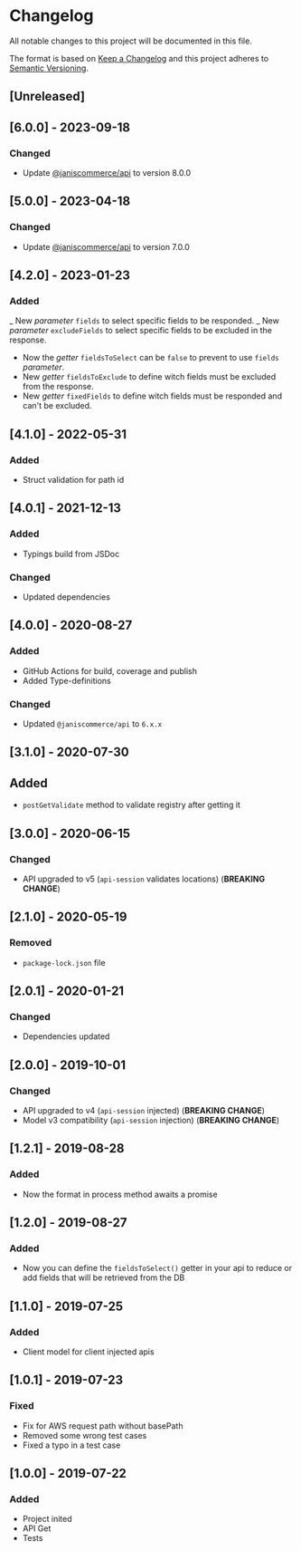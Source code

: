 # Changelog

All notable changes to this project will be documented in this file.

The format is based on [Keep a Changelog](http://keepachangelog.com/en/1.0.0/)
and this project adheres to [Semantic Versioning](http://semver.org/spec/v2.0.0.html).

## [Unreleased]

## [6.0.0] - 2023-09-18
### Changed
- Update [@janiscommerce/api](https://www.npmjs.com/package/@janiscommerce/api) to version 8.0.0

## [5.0.0] - 2023-04-18
### Changed
- Update [@janiscommerce/api](https://www.npmjs.com/package/@janiscommerce/api) to version 7.0.0

## [4.2.0] - 2023-01-23
### Added
_ New _parameter_ `fields` to select specific fields to be responded.
_ New _parameter_ `excludeFields` to select specific fields to be excluded in the response.
- Now the _getter_ `fieldsToSelect` can be `false` to prevent to use `fields` _parameter_.
- New _getter_ `fieldsToExclude` to define witch fields must be excluded from the response.
- New _getter_ `fixedFields` to define witch fields must be responded and can't be excluded.

## [4.1.0] - 2022-05-31
### Added
- Struct validation for path id

## [4.0.1] - 2021-12-13
### Added
- Typings build from JSDoc

### Changed
- Updated dependencies

## [4.0.0] - 2020-08-27
### Added
- GitHub Actions for build, coverage and publish
- Added Type-definitions

### Changed
- Updated `@janiscommerce/api` to `6.x.x`

## [3.1.0] - 2020-07-30
## Added
- `postGetValidate` method to validate registry after getting it

## [3.0.0] - 2020-06-15
### Changed
- API upgraded to v5 (`api-session` validates locations) (**BREAKING CHANGE**)

## [2.1.0] - 2020-05-19
### Removed
- `package-lock.json` file

## [2.0.1] - 2020-01-21
### Changed
- Dependencies updated

## [2.0.0] - 2019-10-01
### Changed
- API upgraded to v4 (`api-session` injected) (**BREAKING CHANGE**)
- Model v3 compatibility (`api-session` injection) (**BREAKING CHANGE**)

## [1.2.1] - 2019-08-28
### Added
- Now the format in process method awaits a promise

## [1.2.0] - 2019-08-27
### Added
- Now you can define the `fieldsToSelect()` getter in your api to reduce or add fields that will be retrieved from the DB

## [1.1.0] - 2019-07-25
### Added
- Client model for client injected apis

## [1.0.1] - 2019-07-23
### Fixed
- Fix for AWS request path without basePath
- Removed some wrong test cases
- Fixed a typo in a test case

## [1.0.0] - 2019-07-22
### Added
- Project inited
- API Get
- Tests
